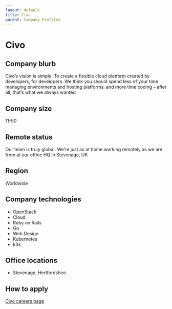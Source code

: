 ```yaml
---
layout: default
title: Civo
parent: Company Profiles
---
```


# Civo

## Company blurb

Civo’s vision is simple. To create a flexible cloud platform created by developers, for developers. We think you should spend less of your time managing environments and hosting platforms, and more time coding – after all, that’s what we always wanted.

## Company size

11-50 

## Remote status
Our team is truly global. We're just as at home working remotely as we are from at our office HQ in Stevenage, UK

## Region

 Worldwide

## Company technologies

- OpenStack
- Cloud
- Ruby on Rails
- Go
- Web Design
- Kubernetes 
- k3s

## Office locations

- Stevenage, Hertfordshire

## How to apply

[Civo careers page](https://www.civo.com/careers)
